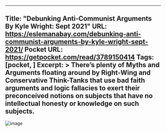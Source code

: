 
---
Title: "Debunking Anti-Communist Arguments By Kyle Wright: Sept 2021"
URL: https://eslemanabay.com/debunking-anti-communist-arguments-by-kyle-wright-sept-2021/
Pocket URL: https://getpocket.com/read/3789150414
Tags: [pocket, ]
Excerpt: >
    There’s plenty of Myths and Arguments floating around by Right-Wing and Conservative Think-Tanks that use bad faith arguments and logic fallacies to exert their preconceived notions on subjects that have no intellectual honesty or knowledge on such subjects.
---

![image](https://eslemanabay.com/wp-content/uploads/2022/08/FB_IMG_1660055367856-1024x516.jpg)
